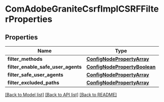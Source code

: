 # ComAdobeGraniteCsrfImplCSRFFilterProperties

## Properties
Name | Type | Description | Notes
------------ | ------------- | ------------- | -------------
**filter_methods** | [**ConfigNodePropertyArray**](ConfigNodePropertyArray.md) |  | [optional] 
**filter_enable_safe_user_agents** | [**ConfigNodePropertyBoolean**](ConfigNodePropertyBoolean.md) |  | [optional] 
**filter_safe_user_agents** | [**ConfigNodePropertyArray**](ConfigNodePropertyArray.md) |  | [optional] 
**filter_excluded_paths** | [**ConfigNodePropertyArray**](ConfigNodePropertyArray.md) |  | [optional] 

[[Back to Model list]](../README.md#documentation-for-models) [[Back to API list]](../README.md#documentation-for-api-endpoints) [[Back to README]](../README.md)


